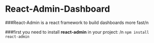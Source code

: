 # React-Admin-Dashboard

###React-Admin is a react framework to build dashboards more fast/n

###first you need to install **react-admin** in your project: /n
`npm install react-admin`


